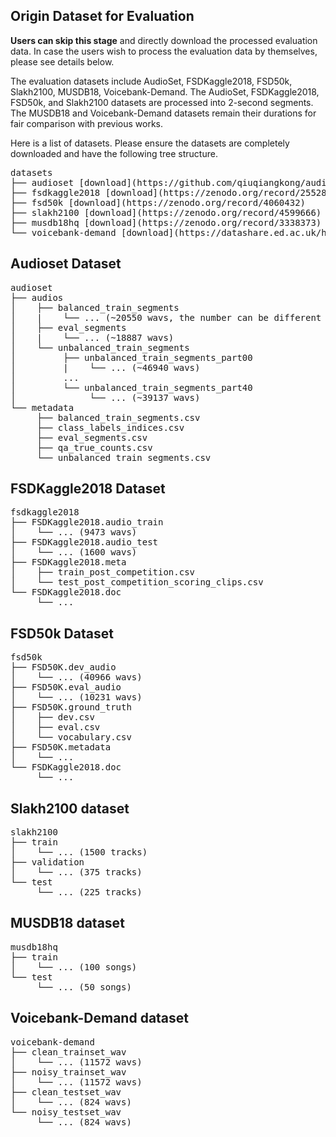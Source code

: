 
## Origin Dataset for Evaluation

**Users can skip this stage** and directly download the processed evaluation data. In case the users wish to process the evaluation data by themselves, please see details below.

The evaluation datasets include AudioSet, FSDKaggle2018, FSD50k, Slakh2100, MUSDB18, Voicebank-Demand. The AudioSet, FSDKaggle2018, FSD50k, and Slakh2100 datasets are processed into 2-second segments. The MUSDB18 and Voicebank-Demand datasets remain their durations for fair comparison with previous works.

Here is a list of datasets. Please ensure the datasets are completely downloaded and have the following tree structure.

<pre>
datasets
├── audioset [download](https://github.com/qiuqiangkong/audioset_tagging_cnn)
├── fsdkaggle2018 [download](https://zenodo.org/record/2552860)
├── fsd50k [download](https://zenodo.org/record/4060432)
├── slakh2100 [download](https://zenodo.org/record/4599666)
├── musdb18hq [download](https://zenodo.org/record/3338373)
└── voicebank-demand [download](https://datashare.ed.ac.uk/handle/10283/1942?show=full)
</pre>

## Audioset Dataset

<pre>
audioset
├── audios
│    ├── balanced_train_segments
│    |    └── ... (~20550 wavs, the number can be different from time to time)
│    ├── eval_segments
│    |    └── ... (~18887 wavs)
│    └── unbalanced_train_segments
│         ├── unbalanced_train_segments_part00
│         |    └── ... (~46940 wavs)
│         ...
│         └── unbalanced_train_segments_part40
│              └── ... (~39137 wavs)
└── metadata
     ├── balanced_train_segments.csv
     ├── class_labels_indices.csv
     ├── eval_segments.csv
     ├── qa_true_counts.csv
     └── unbalanced_train_segments.csv
</pre>

## FSDKaggle2018 Dataset

<pre>
fsdkaggle2018
├── FSDKaggle2018.audio_train
│    └── ... (9473 wavs)
├── FSDKaggle2018.audio_test
│    └── ... (1600 wavs)
├── FSDKaggle2018.meta
│    ├── train_post_competition.csv
│    └── test_post_competition_scoring_clips.csv
└── FSDKaggle2018.doc
     └── ...
</pre>

## FSD50k Dataset

<pre>
fsd50k
├── FSD50K.dev_audio
│    └── ... (40966 wavs)
├── FSD50K.eval_audio
│    └── ... (10231 wavs)
├── FSD50K.ground_truth
│    ├── dev.csv
│    ├── eval.csv
│    └── vocabulary.csv
├── FSD50K.metadata
│    └── ... 
└── FSDKaggle2018.doc
     └── ...
</pre>

## Slakh2100 dataset

<pre>
slakh2100
├── train
│    └── ... (1500 tracks)
├── validation
│    └── ... (375 tracks)
└── test
     └── ... (225 tracks)
</pre>

## MUSDB18 dataset

<pre>
musdb18hq
├── train
│    └── ... (100 songs)
└── test
     └── ... (50 songs)
</pre>

## Voicebank-Demand dataset

<pre>
voicebank-demand
├── clean_trainset_wav
│    └── ... (11572 wavs)
├── noisy_trainset_wav
│    └── ... (11572 wavs)
├── clean_testset_wav
│    └── ... (824 wavs)
└── noisy_testset_wav
     └── ... (824 wavs)
</pre>
